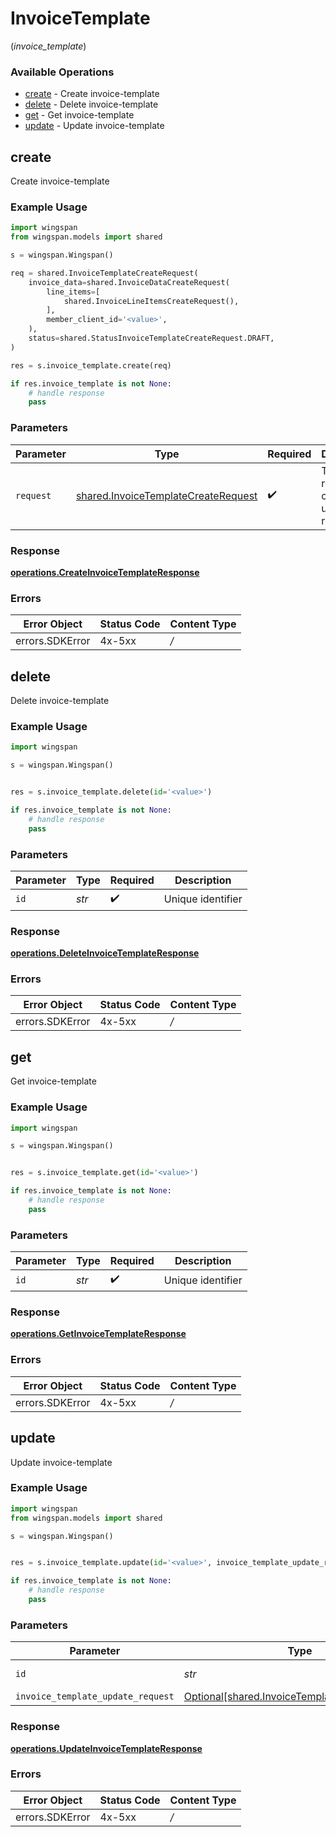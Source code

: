 # InvoiceTemplate
(*invoice_template*)

### Available Operations

* [create](#create) - Create invoice-template
* [delete](#delete) - Delete invoice-template
* [get](#get) - Get invoice-template
* [update](#update) - Update invoice-template

## create

Create invoice-template

### Example Usage

```python
import wingspan
from wingspan.models import shared

s = wingspan.Wingspan()

req = shared.InvoiceTemplateCreateRequest(
    invoice_data=shared.InvoiceDataCreateRequest(
        line_items=[
            shared.InvoiceLineItemsCreateRequest(),
        ],
        member_client_id='<value>',
    ),
    status=shared.StatusInvoiceTemplateCreateRequest.DRAFT,
)

res = s.invoice_template.create(req)

if res.invoice_template is not None:
    # handle response
    pass
```

### Parameters

| Parameter                                                                                  | Type                                                                                       | Required                                                                                   | Description                                                                                |
| ------------------------------------------------------------------------------------------ | ------------------------------------------------------------------------------------------ | ------------------------------------------------------------------------------------------ | ------------------------------------------------------------------------------------------ |
| `request`                                                                                  | [shared.InvoiceTemplateCreateRequest](../../models/shared/invoicetemplatecreaterequest.md) | :heavy_check_mark:                                                                         | The request object to use for the request.                                                 |


### Response

**[operations.CreateInvoiceTemplateResponse](../../models/operations/createinvoicetemplateresponse.md)**
### Errors

| Error Object    | Status Code     | Content Type    |
| --------------- | --------------- | --------------- |
| errors.SDKError | 4x-5xx          | */*             |

## delete

Delete invoice-template

### Example Usage

```python
import wingspan

s = wingspan.Wingspan()


res = s.invoice_template.delete(id='<value>')

if res.invoice_template is not None:
    # handle response
    pass
```

### Parameters

| Parameter          | Type               | Required           | Description        |
| ------------------ | ------------------ | ------------------ | ------------------ |
| `id`               | *str*              | :heavy_check_mark: | Unique identifier  |


### Response

**[operations.DeleteInvoiceTemplateResponse](../../models/operations/deleteinvoicetemplateresponse.md)**
### Errors

| Error Object    | Status Code     | Content Type    |
| --------------- | --------------- | --------------- |
| errors.SDKError | 4x-5xx          | */*             |

## get

Get invoice-template

### Example Usage

```python
import wingspan

s = wingspan.Wingspan()


res = s.invoice_template.get(id='<value>')

if res.invoice_template is not None:
    # handle response
    pass
```

### Parameters

| Parameter          | Type               | Required           | Description        |
| ------------------ | ------------------ | ------------------ | ------------------ |
| `id`               | *str*              | :heavy_check_mark: | Unique identifier  |


### Response

**[operations.GetInvoiceTemplateResponse](../../models/operations/getinvoicetemplateresponse.md)**
### Errors

| Error Object    | Status Code     | Content Type    |
| --------------- | --------------- | --------------- |
| errors.SDKError | 4x-5xx          | */*             |

## update

Update invoice-template

### Example Usage

```python
import wingspan
from wingspan.models import shared

s = wingspan.Wingspan()


res = s.invoice_template.update(id='<value>', invoice_template_update_request=shared.InvoiceTemplateUpdateRequest())

if res.invoice_template is not None:
    # handle response
    pass
```

### Parameters

| Parameter                                                                                            | Type                                                                                                 | Required                                                                                             | Description                                                                                          |
| ---------------------------------------------------------------------------------------------------- | ---------------------------------------------------------------------------------------------------- | ---------------------------------------------------------------------------------------------------- | ---------------------------------------------------------------------------------------------------- |
| `id`                                                                                                 | *str*                                                                                                | :heavy_check_mark:                                                                                   | Unique identifier                                                                                    |
| `invoice_template_update_request`                                                                    | [Optional[shared.InvoiceTemplateUpdateRequest]](../../models/shared/invoicetemplateupdaterequest.md) | :heavy_minus_sign:                                                                                   | N/A                                                                                                  |


### Response

**[operations.UpdateInvoiceTemplateResponse](../../models/operations/updateinvoicetemplateresponse.md)**
### Errors

| Error Object    | Status Code     | Content Type    |
| --------------- | --------------- | --------------- |
| errors.SDKError | 4x-5xx          | */*             |
